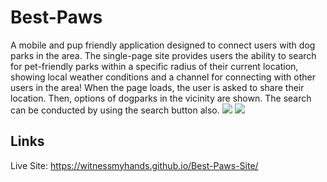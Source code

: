 # Best-Paws

A mobile and pup friendly application designed to connect users with dog parks in the area. The single-page site provides users the ability to search for pet-friendly parks within a specific radius of their current location, showing local weather conditions and a channel for connecting with other users in the area! When the page loads, the user is asked to share their location. Then, options of dogparks in the vicinity are shown. The search can be conducted by using the search button also.
<img src="./assests/images/names_letters2.png">
<img src="./assests/images/LoadingScreenshot.png">


## Links

Live Site: https://witnessmyhands.github.io/Best-Paws-Site/
